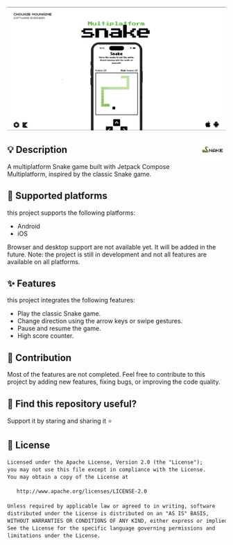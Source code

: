 <p> 
  <img src="./screenshots/cover.png" alt="cover">
</p>

<a href="https://github.com/chouaibMo/">
<img src="./screenshots/logo.png" align="right" width="12%"/>
</a>

## 💡 Description
A multiplatform Snake game built with Jetpack Compose Multiplatform, inspired by the classic Snake game.

## 📱 Supported platforms
this project supports the following platforms:
* Android
* iOS

Browser and desktop support are not available yet. It will be added in the future.
Note: the project is still in development and not all features are available on all platforms.

## ✨ Features
this project integrates the following features:
* Play the classic Snake game.
* Change direction using the arrow keys or swipe gestures.
* Pause and resume the game.
* High score counter.

## 🤝 Contribution
Most of the features are not completed. Feel free to contribute to this project by adding new features, fixing bugs, or improving the code quality.

## 💙 Find this repository useful?
Support it by staring and sharing it :star:

## 📜 License
```xml
Licensed under the Apache License, Version 2.0 (the "License");
you may not use this file except in compliance with the License.
You may obtain a copy of the License at

   http://www.apache.org/licenses/LICENSE-2.0

Unless required by applicable law or agreed to in writing, software
distributed under the License is distributed on an "AS IS" BASIS,
WITHOUT WARRANTIES OR CONDITIONS OF ANY KIND, either express or implied.
See the License for the specific language governing permissions and
limitations under the License.
```